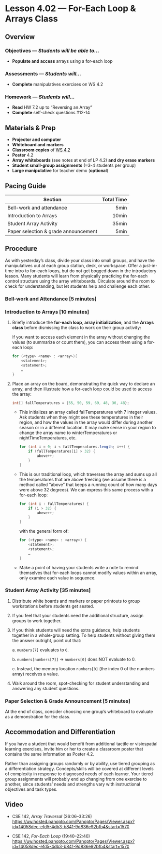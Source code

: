 Lesson 4.02 — For-Each Loop & Arrays Class
====================================================================================================

Overview
--------
### Objectives — _Students will be able to…_
- **Populate and access** arrays using a for-each loop

### Assessments — _Students will…_
- **Complete** manipulatives exercises on WS 4.2

### Homework — _Students will…_
- **Read** HW 7.2 up to “Reversing an Array”
- **Complete** self-check questions \#12-14


Materials & Prep
----------------
- **Projector and computer**
- **Whiteboard and** **markers**
- **Classroom copies** of [WS 4.2]
- **Poster** 4.2
- **Array whiteboards** (see notes at end of LP 4.2) **and dry erase markers**
- **Student small-group assignments** (≈3-4 students per group)
- **Large manipulative** for teacher demo (**optional**)


Pacing Guide
------------
| Section                              | Total Time |
|--------------------------------------|-----------:|
| Bell-work and attendance             |       5min |
| Introduction to Arrays               |      10min |
| Student Array Activity               |      35min |
| Paper selection & grade announcement |       5min |


Procedure
---------
As with yesterday’s class, divide your class into small groups, and have the manipulatives out at
each group station, desk, or workspace. Offer a just-in-time intro to for-each loops, but do not get
bogged down in the introductory lesson. Many students will learn from physically practicing the
for-each control structure using the array whiteboards. Circulate around the room to check for
understanding, but let students help and challenge each other.

### Bell-work and Attendance \[5 minutes\]

### Introduction to Arrays \[10 minutes\]

1. Briefly introduce the **for-each loop**, **array initialization**, and the **Arrays class**
   before dismissing the class to work on their group activity:

   If you want to access each element in the array without changing the values (to summarize or
   count them), you can access them using a for-each loop:

   ``` Java
   for (<type> <name> : <array>){
       <statement>;
       <statement>;
       …
   }
   ```

2. Place an array on the board, demonstrating the quick way to declare an array, and then illustrate
   how a for-each loop could be used to access the array:

   ``` Java
   int[] fallTemperatures = {55, 50, 59, 69, 48, 30, 48};
   ```

   - This initializes an array called fallTemperatures with 7 integer values. Ask students when they
     might see these temperatures in their region, and how the values in the array would differ
     during another season or in a different location. It may make sense in your region to change
     the array name to winterTemperatures or nightTimeTemperatures, etc.

     ``` Java
     for (int i = 0; i < fallTemperatures.length; i++) {
         if (fallTemperatures[i] > 32) {
             above++;
         }
     }
     ```

   - This is our traditional loop, which traverses the array and sums up all the temperatures that
     are above freezing (we assume there is a method called “above” that keeps a running count of
     how many days were above 32 degrees). We can express this same process with a for-each loop:

     ``` Java
     for (int i : fallTemperatures) {
         if (i > 32) {
             above++;
         }
     }
     ```

     with the general form of:

     ``` Java
     for (<type> <name> : <array>) {
         <statement>;
         <statement>;
         …
     }
     ```

   - Make a point of having your students write a note to remind themselves that for-each loops
     cannot modify values within an array, only examine each value in sequence.

### Student Array Activity \[35 minutes\]

1. Distribute white boards and markers or paper printouts to group workstations before students get
   seated.

2. If you feel that your students need the additional structure, assign groups to work together.

3. If you think students will need the extra guidance, help students together in a whole-group
   setting. To help students without giving them the answer outright, point out that:

   a. `numbers[7]` evaluates to `0`.

   b. `numbers[numbers[7]]` → `numbers[0]` does NOT evaluate to 0.

   c. Instead, the memory location `numbers[0]` (the index 0 of the numbers array) receives a value.

4. Walk around the room, spot-checking for student understanding and answering any student
   questions.

### Paper Selection & Grade Announcement \[5 minutes\]
At the end of class, consider choosing one group’s whiteboard to evaluate as a demonstration for the
class.


Accommodation and Differentiation
---------------------------------
If you have a student that would benefit from additional tactile or visiospatial learning exercises,
invite him or her to create a classroom poster that contains the same information as Poster 4.2.

Rather than assigning groups randomly or by ability, use tiered grouping as a differentiation
strategy. Concepts/skills will be covered at different levels of complexity in response to diagnosed
needs of each learner. Your tiered group assignments will probably end up changing from one exercise
to another, since students’ needs and strengths vary with instructional objectives and task types.


Video
-----
- CSE 142, _Array Traversal_ (26:06–33:26)<br>
  <https://uw.hosted.panopto.com/Panopto/Pages/Viewer.aspx?id=14058dec-efd5-4db3-b841-9d836e92bfb4&start=1570>

- CSE 142, _For-Each Loop_ (19:40–22:40)<br>
  <https://uw.hosted.panopto.com/Panopto/Pages/Viewer.aspx?id=14058dec-efd5-4db3-b841-9d836e92bfb4&start=1570>

[WS 4.2]:   https://raw.githubusercontent.com/TEALSK12/apcsa/master/curriculum/Unit4/WS%204.2.docx
